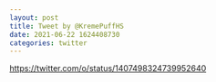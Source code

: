 ```yaml
--- 
layout: post 
title: Tweet by @KremePuffHS 
date: 2021-06-22 1624408730 
categories: twitter 
--- 
```

https://twitter.com/o/status/1407498324739952640